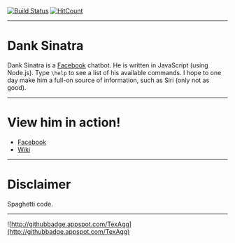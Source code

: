 [![Build Status](https://travis-ci.org/TexAgg/DankSinatra.svg?branch=master)](https://travis-ci.org/TexAgg/DankSinatra)
[![HitCount](https://hitt.herokuapp.com/TexAgg/DankSinatra.svg)](https://github.com/TexAgg/DankSinatra)

---

# Dank Sinatra
Dank Sinatra is a [Facebook](https://www.facebook.com/profile.php?id=100010461758967) chatbot. 
He is written in JavaScript (using Node.js). 
Type `\help` to see a list of his available commands. 
I hope to one day make him a full-on source of information, such as Siri (only not as good). 

---

# View him in action!
* [Facebook](https://www.facebook.com/profile.php?id=100010461758967)
* [Wiki](https://bitbucket.org/gaikema/danksinatra/wiki/Home)

---

# Disclaimer
Spaghetti code.

---

![http://githubbadge.appspot.com/TexAgg](http://githubbadge.appspot.com/TexAgg)